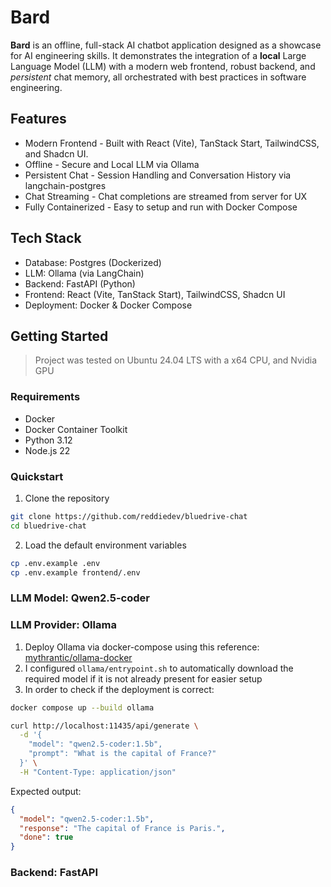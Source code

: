 # Bard
__Bard__ is an offline, full-stack AI chatbot application designed as a showcase for AI engineering skills. It demonstrates the integration of a __local__ Large Language Model (LLM) with a modern web frontend, robust backend, and _persistent_ chat memory, all orchestrated with best practices in software engineering.

## Features
- Modern Frontend - Built with React (Vite), TanStack Start, TailwindCSS, and Shadcn UI.
- Offline - Secure and Local LLM via Ollama
- Persistent Chat - Session Handling and Conversation History via langchain-postgres
- Chat Streaming - Chat completions are streamed from server for UX
- Fully Containerized - Easy to setup and run with Docker Compose

## Tech Stack
- Database: Postgres (Dockerized)
- LLM: Ollama (via LangChain)
- Backend: FastAPI (Python)
- Frontend: React (Vite, TanStack Start), TailwindCSS, Shadcn UI
- Deployment: Docker & Docker Compose


## Getting Started
> Project was tested on Ubuntu 24.04 LTS with a x64 CPU, and Nvidia GPU

### Requirements

- Docker 
- Docker Container Toolkit
- Python 3.12
- Node.js 22

### Quickstart
1. Clone the repository
```bash
git clone https://github.com/reddiedev/bluedrive-chat 
cd bluedrive-chat
```
2. Load the default environment variables 
```bash
cp .env.example .env
cp .env.example frontend/.env
```
### LLM Model: Qwen2.5-coder


### LLM Provider: Ollama
1. Deploy Ollama via docker-compose using this reference: [mythrantic/ollama-docker](https://github.com/mythrantic/ollama-docker)
2. I configured `ollama/entrypoint.sh` to automatically download the required model if it is not already present for easier setup
3. In order to check if the deployment is correct:
```bash
docker compose up --build ollama
```
```bash
curl http://localhost:11435/api/generate \
  -d '{
    "model": "qwen2.5-coder:1.5b",
    "prompt": "What is the capital of France?"
  }' \
  -H "Content-Type: application/json"
```

Expected output:
```json
{
  "model": "qwen2.5-coder:1.5b",
  "response": "The capital of France is Paris.",
  "done": true
}
```

### Backend: FastAPI

